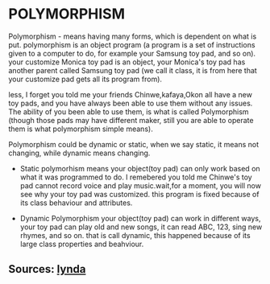 # POLYMORPHISM	

Polymorphism - means having many forms, which is dependent on what is put. polymorphism is an object program (a program is a set of instructions given to a computer to do, for example your Samsung toy pad, and so on). 
your customize Monica toy pad is an object, your Monica's toy pad has another parent called Samsung toy pad (we call it class, it is from here that your customize pad gets all its program from).

less, I forget you told me your friends Chinwe,kafaya,Okon all have a new toy pads, and you have always been able to use them without any issues. The ability of you been able to use them, is what is called Polymorphism (though those pads may have different maker, still you are able to operate them is what polymorphism simple means).

Polymorphism could be dynamic or static, when we say static, it means not changing, while dynamic means changing.

* Static polymorhism means your object(toy pad) can only work based on what it was programmed to do. I remebered you told me Chinwe's toy pad cannot record voice and play music.wait,for a moment, you will now see why your toy pad was customized. this program is fixed because of its class behaviour and attributes.

* Dynamic Polymorphism your object(toy pad) can work in different ways, your toy pad can play old and new songs, it can read ABC, 123, sing new rhymes, and so on. that is call dynamic, this happened because of its large class properties and beahviour.

## Sources: [lynda](Lynda.com)
